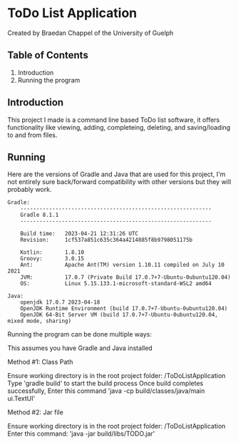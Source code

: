 # ToDo List Application

Created by Braedan Chappel of the University of Guelph

## Table of Contents
1. Introduction
2. Running the program

## Introduction

This project I made is a command line based ToDo list software, it offers functionality like viewing, adding, completeing, deleting, and saving/loading to and from files.


## Running

Here are the versions of Gradle and Java that are used for this project, I'm not entirely sure back/forward compatibility with other versions but they will probably work.

    Gradle: 
        ------------------------------------------------------------
        Gradle 8.1.1
        ------------------------------------------------------------

        Build time:   2023-04-21 12:31:26 UTC
        Revision:     1cf537a851c635c364a4214885f8b9798051175b

        Kotlin:       1.8.10
        Groovy:       3.0.15
        Ant:          Apache Ant(TM) version 1.10.11 compiled on July 10 2021
        JVM:          17.0.7 (Private Build 17.0.7+7-Ubuntu-0ubuntu120.04)
        OS:           Linux 5.15.133.1-microsoft-standard-WSL2 amd64

    Java:
        openjdk 17.0.7 2023-04-18
        OpenJDK Runtime Environment (build 17.0.7+7-Ubuntu-0ubuntu120.04)
        OpenJDK 64-Bit Server VM (build 17.0.7+7-Ubuntu-0ubuntu120.04, mixed mode, sharing)

Running the program can be done multiple ways:

This assumes you have Gradle and Java installed

Method #1: Class Path

Ensure working directory is in the root project folder: /ToDoListApplication
Type 'gradle build' to start the build process
Once build completes successfully, Enter this command 'java -cp build/classes/java/main ui.TextUI'

Method #2: Jar file

Ensure working directory is in the root project folder: /ToDoListApplication
Enter this command: 'java -jar build/libs/TODO.jar'





